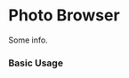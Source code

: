 # Photo Browser

Some info.

### Basic Usage

```html

```


<v-phone hash="photo-browser"></v-phone>
